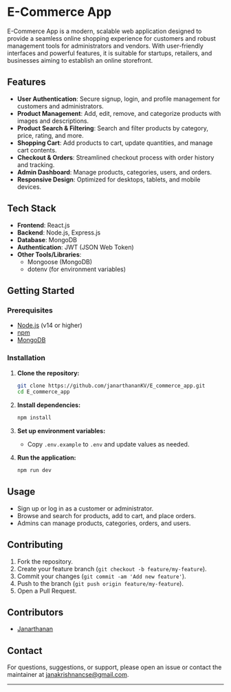 # E-Commerce App

E-Commerce App is a modern, scalable web application designed to provide a seamless online shopping experience for customers and robust management tools for administrators and vendors. With user-friendly interfaces and powerful features, it is suitable for startups, retailers, and businesses aiming to establish an online storefront.

## Features

- **User Authentication**: Secure signup, login, and profile management for customers and administrators.
- **Product Management**: Add, edit, remove, and categorize products with images and descriptions.
- **Product Search & Filtering**: Search and filter products by category, price, rating, and more.
- **Shopping Cart**: Add products to cart, update quantities, and manage cart contents.
- **Checkout & Orders**: Streamlined checkout process with order history and tracking.
- **Admin Dashboard**: Manage products, categories, users, and orders.
- **Responsive Design**: Optimized for desktops, tablets, and mobile devices.

## Tech Stack

- **Frontend**: React.js
- **Backend**: Node.js, Express.js
- **Database**: MongoDB
- **Authentication**: JWT (JSON Web Token)
- **Other Tools/Libraries**:
  - Mongoose (MongoDB)
  - dotenv (for environment variables)

## Getting Started

### Prerequisites

- [Node.js](https://nodejs.org/) (v14 or higher)
- [npm](https://www.npmjs.com/)
- [MongoDB](https://www.mongodb.com/)

### Installation

1. **Clone the repository:**
   ```bash
   git clone https://github.com/janarthananKV/E_commerce_app.git
   cd E_commerce_app
   ```

2. **Install dependencies:**
   ```bash
   npm install
   ```

3. **Set up environment variables:**
   - Copy `.env.example` to `.env` and update values as needed.

4. **Run the application:**
   ```bash
   npm run dev
   ```

## Usage

- Sign up or log in as a customer or administrator.
- Browse and search for products, add to cart, and place orders.
- Admins can manage products, categories, orders, and users.

## Contributing

1. Fork the repository.
2. Create your feature branch (`git checkout -b feature/my-feature`).
3. Commit your changes (`git commit -am 'Add new feature'`).
4. Push to the branch (`git push origin feature/my-feature`).
5. Open a Pull Request.

## Contributors

- [Janarthanan](https://github.com/janarthananKV)

## Contact

For questions, suggestions, or support, please open an issue or contact the maintainer at <janakrishnancse@gmail.com>.

---
